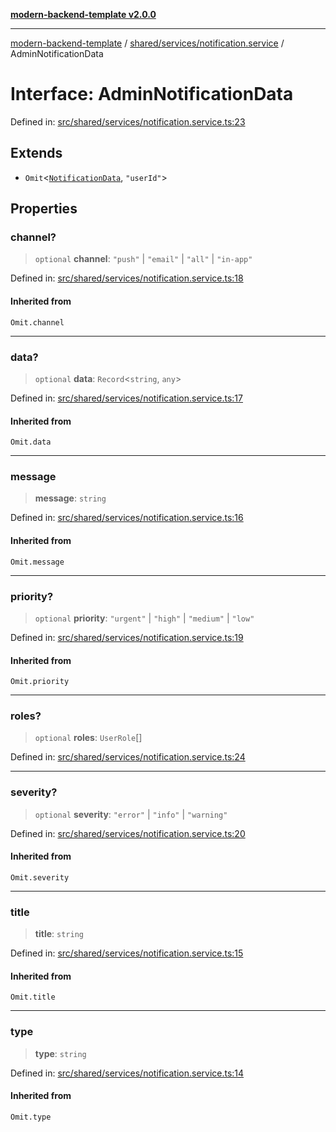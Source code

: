 [**modern-backend-template v2.0.0**](../../../../README.md)

***

[modern-backend-template](../../../../modules.md) / [shared/services/notification.service](../README.md) / AdminNotificationData

# Interface: AdminNotificationData

Defined in: [src/shared/services/notification.service.ts:23](https://github.com/maemreyo/saas-4cus-nodejs/blob/1a77de11cd6eaefe66c31c7f5de281673fc25ce5/src/shared/services/notification.service.ts#L23)

## Extends

- `Omit`\<[`NotificationData`](NotificationData.md), `"userId"`\>

## Properties

### channel?

> `optional` **channel**: `"push"` \| `"email"` \| `"all"` \| `"in-app"`

Defined in: [src/shared/services/notification.service.ts:18](https://github.com/maemreyo/saas-4cus-nodejs/blob/1a77de11cd6eaefe66c31c7f5de281673fc25ce5/src/shared/services/notification.service.ts#L18)

#### Inherited from

`Omit.channel`

***

### data?

> `optional` **data**: `Record`\<`string`, `any`\>

Defined in: [src/shared/services/notification.service.ts:17](https://github.com/maemreyo/saas-4cus-nodejs/blob/1a77de11cd6eaefe66c31c7f5de281673fc25ce5/src/shared/services/notification.service.ts#L17)

#### Inherited from

`Omit.data`

***

### message

> **message**: `string`

Defined in: [src/shared/services/notification.service.ts:16](https://github.com/maemreyo/saas-4cus-nodejs/blob/1a77de11cd6eaefe66c31c7f5de281673fc25ce5/src/shared/services/notification.service.ts#L16)

#### Inherited from

`Omit.message`

***

### priority?

> `optional` **priority**: `"urgent"` \| `"high"` \| `"medium"` \| `"low"`

Defined in: [src/shared/services/notification.service.ts:19](https://github.com/maemreyo/saas-4cus-nodejs/blob/1a77de11cd6eaefe66c31c7f5de281673fc25ce5/src/shared/services/notification.service.ts#L19)

#### Inherited from

`Omit.priority`

***

### roles?

> `optional` **roles**: `UserRole`[]

Defined in: [src/shared/services/notification.service.ts:24](https://github.com/maemreyo/saas-4cus-nodejs/blob/1a77de11cd6eaefe66c31c7f5de281673fc25ce5/src/shared/services/notification.service.ts#L24)

***

### severity?

> `optional` **severity**: `"error"` \| `"info"` \| `"warning"`

Defined in: [src/shared/services/notification.service.ts:20](https://github.com/maemreyo/saas-4cus-nodejs/blob/1a77de11cd6eaefe66c31c7f5de281673fc25ce5/src/shared/services/notification.service.ts#L20)

#### Inherited from

`Omit.severity`

***

### title

> **title**: `string`

Defined in: [src/shared/services/notification.service.ts:15](https://github.com/maemreyo/saas-4cus-nodejs/blob/1a77de11cd6eaefe66c31c7f5de281673fc25ce5/src/shared/services/notification.service.ts#L15)

#### Inherited from

`Omit.title`

***

### type

> **type**: `string`

Defined in: [src/shared/services/notification.service.ts:14](https://github.com/maemreyo/saas-4cus-nodejs/blob/1a77de11cd6eaefe66c31c7f5de281673fc25ce5/src/shared/services/notification.service.ts#L14)

#### Inherited from

`Omit.type`
